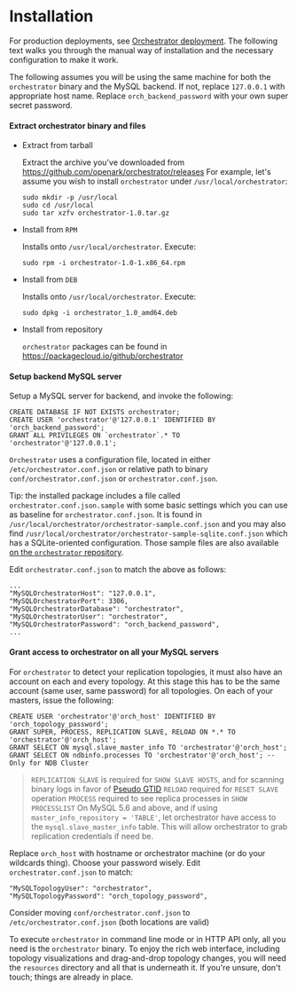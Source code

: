 # Installation

For production deployments, see [Orchestrator deployment](deployment.md). The following text walks you through the manual way of installation and the necessary configuration to make it work.

The following assumes you will be using the same machine for both the `orchestrator` binary and the MySQL backend.
If not, replace `127.0.0.1` with appropriate host name. Replace `orch_backend_password` with your own super secret password.

#### Extract orchestrator binary and files

- Extract from tarball

  Extract the archive you've downloaded from https://github.com/openark/orchestrator/releases
  For example, let's assume you wish to install `orchestrator` under `/usr/local/orchestrator`:

      sudo mkdir -p /usr/local
      sudo cd /usr/local
      sudo tar xzfv orchestrator-1.0.tar.gz

- Install from `RPM`

  Installs onto `/usr/local/orchestrator`. Execute:

      sudo rpm -i orchestrator-1.0-1.x86_64.rpm


- Install from `DEB`

  Installs onto `/usr/local/orchestrator`. Execute:

      sudo dpkg -i orchestrator_1.0_amd64.deb

- Install from repository

  `orchestrator` packages can be found in https://packagecloud.io/github/orchestrator


#### Setup backend MySQL server

Setup a MySQL server for backend, and invoke the following:

    CREATE DATABASE IF NOT EXISTS orchestrator;
    CREATE USER 'orchestrator'@'127.0.0.1' IDENTIFIED BY 'orch_backend_password';
    GRANT ALL PRIVILEGES ON `orchestrator`.* TO 'orchestrator'@'127.0.0.1';

`Orchestrator` uses a configuration file, located in either `/etc/orchestrator.conf.json` or relative path to binary `conf/orchestrator.conf.json` or
`orchestrator.conf.json`.

Tip: the installed package includes a file called `orchestrator.conf.json.sample` with some basic settings which you can use as baseline for `orchestrator.conf.json`. It is found in `/usr/local/orchestrator/orchestrator-sample.conf.json` and you may also find `/usr/local/orchestrator/orchestrator-sample-sqlite.conf.json` which has a SQLite-oriented configuration. Those sample files are also available [on the `orchestrator` repository](https://github.com/openark/orchestrator/tree/master/conf).

Edit `orchestrator.conf.json` to match the above as follows:

    ...
    "MySQLOrchestratorHost": "127.0.0.1",
    "MySQLOrchestratorPort": 3306,
    "MySQLOrchestratorDatabase": "orchestrator",
    "MySQLOrchestratorUser": "orchestrator",
    "MySQLOrchestratorPassword": "orch_backend_password",
    ...

#### Grant access to orchestrator on all your MySQL servers
For `orchestrator` to detect your replication topologies, it must also have an account on each and every topology. At this stage this has to be the
same account (same user, same password) for all topologies. On each of your masters, issue the following:

    CREATE USER 'orchestrator'@'orch_host' IDENTIFIED BY 'orch_topology_password';
    GRANT SUPER, PROCESS, REPLICATION SLAVE, RELOAD ON *.* TO 'orchestrator'@'orch_host';
    GRANT SELECT ON mysql.slave_master_info TO 'orchestrator'@'orch_host';
    GRANT SELECT ON ndbinfo.processes TO 'orchestrator'@'orch_host'; -- Only for NDB Cluster

> `REPLICATION SLAVE` is required for `SHOW SLAVE HOSTS`, and for scanning binary logs in favor of [Pseudo GTID](#pseudo-gtid)
> `RELOAD` required for `RESET SLAVE` operation
> `PROCESS` required to see replica processes in `SHOW PROCESSLIST`
> On MySQL 5.6 and above, and if using `master_info_repository = 'TABLE'`, let orchestrator have access
> to the `mysql.slave_master_info` table. This will allow orchestrator to grab replication credentials if need be.

Replace `orch_host` with hostname or orchestrator machine (or do your wildcards thing). Choose your password wisely. Edit `orchestrator.conf.json` to match:

    "MySQLTopologyUser": "orchestrator",
    "MySQLTopologyPassword": "orch_topology_password",


Consider moving `conf/orchestrator.conf.json` to `/etc/orchestrator.conf.json` (both locations are valid)

To execute `orchestrator` in command line mode or in HTTP API only, all you need is the `orchestrator` binary.
To enjoy the rich web interface, including topology visualizations and drag-and-drop topology changes, you will need
the `resources` directory and all that is underneath it. If you're unsure, don't touch; things are already in place.
